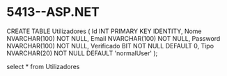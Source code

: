 # 5413--ASP.NET

CREATE TABLE Utilizadores (
    Id INT PRIMARY KEY IDENTITY,
    Nome NVARCHAR(100) NOT NULL,
    Email NVARCHAR(100) NOT NULL,
    Password NVARCHAR(100) NOT NULL,
    Verificado BIT NOT NULL DEFAULT 0,
    Tipo NVARCHAR(20) NOT NULL DEFAULT 'normalUser'
);

select * from Utilizadores
